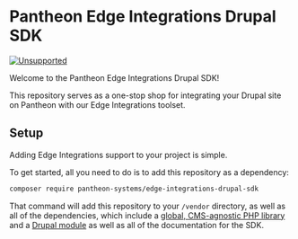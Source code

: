 # Pantheon Edge Integrations Drupal SDK

[![Unsupported](https://img.shields.io/badge/pantheon-unsupported-yellow?logo=pantheon&color=FFDC28&style=for-the-badge)](https://github.com/topics/unsupported?q=org%3Apantheon-systems "Unsupported, e.g. a tool we are actively using internally and are making available, but do not promise to support")

Welcome to the Pantheon Edge Integrations Drupal SDK!

This repository serves as a one-stop shop for integrating your Drupal site on Pantheon with our Edge Integrations toolset.

## Setup

Adding Edge Integrations support to your project is simple.

<!-- Dev note: This isn't actually possible yet until we publish this repository on Packagist. -->

To get started, all you need to do is to add this repository as a dependency:

```bash
composer require pantheon-systems/edge-integrations-drupal-sdk
```

That command will add this repository to your `/vendor` directory, as well as all of the dependencies, which include a [global, CMS-agnostic PHP library](https://github.com/pantheon-systems/pantheon-edge-integrations) and a [Drupal module](https://github.com/pantheon-systems/smart_content_cdn) as well as all of the documentation for the SDK.

